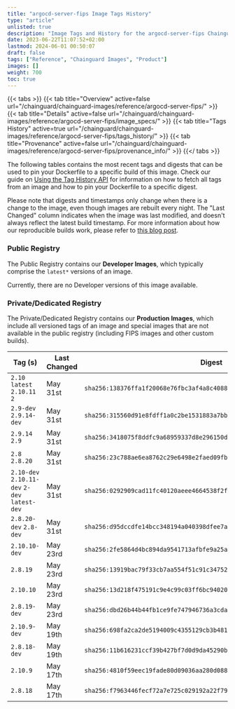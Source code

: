 ```yaml
---
title: "argocd-server-fips Image Tags History"
type: "article"
unlisted: true
description: "Image Tags and History for the argocd-server-fips Chainguard Image"
date: 2023-06-22T11:07:52+02:00
lastmod: 2024-06-01 00:50:07
draft: false
tags: ["Reference", "Chainguard Images", "Product"]
images: []
weight: 700
toc: true
---
```


{{< tabs >}}
{{< tab title="Overview" active=false url="/chainguard/chainguard-images/reference/argocd-server-fips/" >}}
{{< tab title="Details" active=false url="/chainguard/chainguard-images/reference/argocd-server-fips/image_specs/" >}}
{{< tab title="Tags History" active=true url="/chainguard/chainguard-images/reference/argocd-server-fips/tags_history/" >}}
{{< tab title="Provenance" active=false url="/chainguard/chainguard-images/reference/argocd-server-fips/provenance_info/" >}}
{{</ tabs >}}

The following tables contains the most recent tags and digests that can be used to pin your Dockerfile to a specific build of this image. Check our guide on [Using the Tag History API](/chainguard/chainguard-images/using-the-tag-history-api/) for information on how to fetch all tags from an image and how to pin your Dockerfile to a specific digest.

Please note that digests and timestamps only change when there is a change to the image, even though images are rebuilt every night. The "Last Changed" column indicates when the image was last modified, and doesn't always reflect the latest build timestamp. For more information about how our reproducible builds work, please refer to [this blog post](https://www.chainguard.dev/unchained/reproducing-chainguards-reproducible-image-builds).

### Public Registry
The Public Registry contains our **Developer Images**, which typically comprise the `latest*` versions of an image.

Currently, there are no Developer versions of this image available.

### Private/Dedicated Registry
The Private/Dedicated Registry contains our **Production Images**, which include all versioned tags of an image and special images that are not available in the public registry (including FIPS images and other custom builds).

| Tag (s)                                        | Last Changed | Digest                                                                    |
|------------------------------------------------|--------------|---------------------------------------------------------------------------|
|  `2.10` `latest` `2.10.11` `2`                 | May 31st     | `sha256:138376ffa1f20068e76fbc3af4a8c4088a7bbe600c3d72b886ffba648ce6d5aa` |
|  `2.9-dev` `2.9.14-dev`                        | May 31st     | `sha256:315560d91e8fdff1a0c2be1531883a7bbe05e9827db2580b09eee98433a763c8` |
|  `2.9.14` `2.9`                                | May 31st     | `sha256:3418075f8ddfc9a68959337d8e296150d44b22c1551c833835b985e7d2452074` |
|  `2.8` `2.8.20`                                | May 31st     | `sha256:23c788ae6ea8762c29e6498e2faed09fbf314e421f0ed1b734f13da7effde5e6` |
|  `2.10-dev` `2.10.11-dev` `2-dev` `latest-dev` | May 31st     | `sha256:0292909cad11fc40120aeee4664538f2fa54f3f5b38743f05f44ec08f4ce48d1` |
|  `2.8.20-dev` `2.8-dev`                        | May 31st     | `sha256:d95dccdfe14bcc348194a040398dfee7a36fc519953581a1a97b7a07e78873e5` |
|  `2.10.10-dev`                                 | May 23rd     | `sha256:2fe5864d4bc894da9541713afbfe9a25a7d1ce8e03f0b18beff9c646ee51d49a` |
|  `2.8.19`                                      | May 23rd     | `sha256:13919bac79f33cb7aa554f51c91c34752bb9e8b1c1849966cdb238e38239a792` |
|  `2.10.10`                                     | May 23rd     | `sha256:13d218f475191c9e4c99c03ff6bc9402052efe2649b837d818490cdeb971b0d5` |
|  `2.8.19-dev`                                  | May 23rd     | `sha256:dbd26b44b44fb1ce9fe747946736a3cda6eb657e298bb8085f3a1cbc8501633e` |
|  `2.10.9-dev`                                  | May 19th     | `sha256:698fa2ca2de5194009c4355129cb3b481c6cd0313b11db0a2540cc9cd0b026b9` |
|  `2.8.18-dev`                                  | May 19th     | `sha256:11b616231ccf39b427bf7d0d9da45290b4a3549dbc6ba835fb0e1a5354350d98` |
|  `2.10.9`                                      | May 17th     | `sha256:4810f59eec19fade80d09036aa280d088cc38d09aa115b02642a6f9486b172fe` |
|  `2.8.18`                                      | May 17th     | `sha256:f7963446fecf72a7e725c029192a22f793dd6202d91a1ab1850b75928bf5a5ff` |

